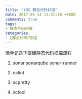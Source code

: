 ```yaml
---
title: "iOS 静态代码扫描"
date: 2017-01-14 11:31:10 +0800
comments: true
tags:
- 静态代码扫描
categories:
- [静态代码扫描]
---
```


简单记录下搭建静态代码扫描流程

<!-- more -->

1. sonar   sonarqube  sonar-runner

2. oclint

3. xcpretty

4. xctool

